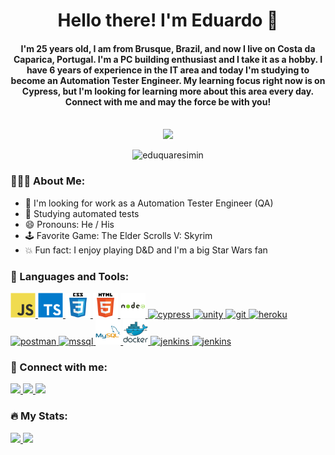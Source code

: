 <h1 align="center">Hello there! I'm Eduardo 👋</h1>
<h4 align="center">I'm 25 years old, I am from Brusque, Brazil, and now I live on Costa da Caparica, Portugal. I'm a PC building enthusiast and I take it as a hobby. I have 6 years of experience in the IT area and today I'm studying to become an Automation Tester Engineer. My learning focus right now is on Cypress, but I'm looking for learning more about this area every day. Connect with me and may the force be with you!</h4>

<br>

<div id="header" align="center">
  <img src="https://media.giphy.com/media/3ornk57KwDXf81rjWM/giphy.gif"/>
</div>
<p align="center"> 
  <img src="https://komarev.com/ghpvc/?username=eduquaresimin&label=Profile%20views&color=0e75b6&style=flat" alt="eduquaresimin" /> 
</p>

<h3>👨🏻‍💻 About Me:</h3>

- 🔭 I'm looking for work as a Automation Tester Engineer (QA)
- 📖 Studying automated tests
- 😄 Pronouns: He / His
- 🕹️ Favorite Game: The Elder Scrolls V: Skyrim
- 💥 Fun fact: I enjoy playing D&D and I'm a big Star Wars fan
  
<h3 align="left">🔧 Languages and Tools:</h3>
<p align="left"> 
 <a href="https://developer.mozilla.org/en-US/docs/Web/JavaScript" target="_blank"> 
   <img src="https://raw.githubusercontent.com/devicons/devicon/master/icons/javascript/javascript-original.svg" alt="javascript" width="40" height="40"/> 
 </a>	
 <a href="https://www.typescriptlang.org/" target="_blank"> 
   <img src="https://raw.githubusercontent.com/devicons/devicon/master/icons/typescript/typescript-original.svg" alt="typescript" width="40" height="40"/> 
 </a>
 <a href="https://www.w3schools.com/css/" target="_blank"> 
   <img src="https://raw.githubusercontent.com/devicons/devicon/master/icons/css3/css3-original-wordmark.svg" alt="css3" width="40" height="40"/> 
 </a>
 <a href="https://www.w3.org/html/" target="_blank"> 
   <img src="https://raw.githubusercontent.com/devicons/devicon/master/icons/html5/html5-original-wordmark.svg" alt="html5" width="40" height="40"/> 
 </a> 
 <a href="https://nodejs.org/en/" target="_blank"> 
   <img src="https://raw.githubusercontent.com/devicons/devicon/master/icons/nodejs/nodejs-original-wordmark.svg" alt="nodejs" width="40" height="40"/> 
 </a>
 <a href="https://www.cypress.io/" target="_blank"> 
   <img src="https://github.com/gilbarbara/logos/blob/main/logos/cypress-icon.svg" alt="cypress" width="40" height="40"/> 
 </a>
 <a href="https://unity.com/" target="_blank" rel="noreferrer"> 
   <img src="https://www.vectorlogo.zone/logos/unity3d/unity3d-icon.svg" alt="unity" width="40" height="40"/> 
 </a> 
 <a href="https://git-scm.com/" target="_blank" rel="noreferrer"> 
   <img src="https://www.vectorlogo.zone/logos/git-scm/git-scm-icon.svg" alt="git" width="40" height="40"/> 
 </a> 
 <a href="https://heroku.com" target="_blank" rel="noreferrer"> 
   <img src="https://www.vectorlogo.zone/logos/heroku/heroku-icon.svg" alt="heroku" width="40" height="40"/> 
 </a>
 <a href="https://postman.com" target="_blank" rel="noreferrer"> 
   <img src="https://www.vectorlogo.zone/logos/getpostman/getpostman-icon.svg" alt="postman" width="40" height="40"/> 
 </a>
 <a href="https://www.microsoft.com/en-us/sql-server" target="_blank" rel="noreferrer"> 
   <img src="https://www.svgrepo.com/show/303229/microsoft-sql-server-logo.svg" alt="mssql" width="40" height="40"/> 
 </a> 
 <a href="https://www.mysql.com/" target="_blank" rel="noreferrer"> 
   <img src="https://raw.githubusercontent.com/devicons/devicon/master/icons/mysql/mysql-original-wordmark.svg" alt="mysql" width="40" height="40"/> 
 </a>
 <a href="https://www.docker.com/" target="_blank" rel="noreferrer"> 
   <img src="https://raw.githubusercontent.com/devicons/devicon/master/icons/docker/docker-original-wordmark.svg" alt="docker" width="40" height="40"/> 
 </a>
 <a href="https://www.jenkins.io" target="_blank" rel="noreferrer"> 
   <img src="https://www.vectorlogo.zone/logos/jenkins/jenkins-icon.svg" alt="jenkins" width="40" height="40"/> 
 </a>
 <a href="https://cucumber.io/" target="_blank" rel="noreferrer"> 
   <img src="https://www.vectorlogo.zone/logos/cucumberio/cucumberio-icon.svg" alt="jenkins" width="40" height="40"/> 
 </a>
</p>

<h3 align="left">📡 Connect with me:</h3>
 <a href="https://www.linkedin.com/in/eduardo-quaresimin/" target="_blank">
   <img src="https://img.shields.io/badge/-LinkedIn-%230077B5?style=for-the-badge&logo=linkedin&logoColor=white" target="_blank">
 </a> 
 <a href = "mailto:eduardoquaresimin@gmail.com">
   <img src="https://img.shields.io/badge/Gmail-D14836?style=for-the-badge&logo=gmail&logoColor=white" target="_blank">
 </a>
 <a href="https://instagram.com/eduardoqsantos" target="_blank">
   <img src="https://img.shields.io/badge/-Instagram-%23E4405F?style=for-the-badge&logo=instagram&logoColor=white" target="_blank">
 </a>
 
 <br>

<h3>🔥 My Stats:</h3>
<div align="left">
 <a href="https://github.com/EduQuaresimin">
  <img height="170em" src="https://github-readme-streak-stats.herokuapp.com?user=EduQuaresimin&theme=github-dark"/>
  <img height="170em" src="https://github-readme-stats-git-masterrstaa-rickstaa.vercel.app/api?username=EduQuaresimin&count_private=true&show_icons=true&theme=github_dark"/>
 </a>
</div>

